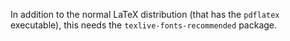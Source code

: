 In addition to the normal LaTeX distribution (that has the `pdflatex` executable), this needs the `texlive-fonts-recommended` package.
